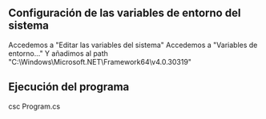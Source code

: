 ## Configuración de las variables de entorno del sistema
Accedemos a "Editar las variables del sistema"
Accedemos a "Variables de entorno..."
Y añadimos al path "C:\Windows\Microsoft.NET\Framework64\v4.0.30319"
## Ejecución del programa
csc Program.cs
